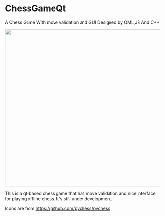 # ChessGameQt
A Chess Game With move validation and GUI Designed by QML,JS And C++
 
<img src="https://github.com/ariaman5/ChessGameQt/Screenshots/Screen1.jpg" width="512">
 
This is a qt-based chess game that has move validation and nice interface for playing offline chess.
It's still under development.

Icons are from https://github.com/pychess/pychess
